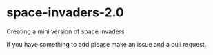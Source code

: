 # space-invaders-2.0
Creating a mini version of space invaders

If you have something to add please make an issue and a pull request.
